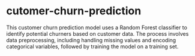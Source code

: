 # cutomer-churn-prediction
This customer churn prediction model uses a Random Forest classifier to identify potential churners based on customer data. The process involves data preprocessing, including handling missing values and encoding categorical variables, followed by training the model on a training set.
